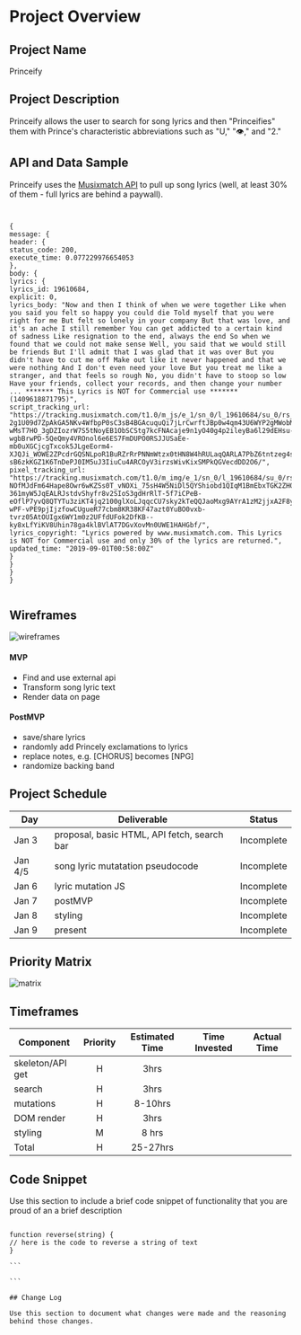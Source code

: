 # Project Overview

## Project Name

Princeify

## Project Description

Princeify allows the user to search for song lyrics and then "Princeifies" them with Prince's characteristic abbreviations such as "U," "👁️," and "2."

## API and Data Sample

Princeify uses the [Musixmatch API](https://developer.musixmatch.com/) to pull up song lyrics (well, at least 30% of them - full lyrics are behind a paywall).

```


{
message: {
header: {
status_code: 200,
execute_time: 0.077229976654053
},
body: {
lyrics: {
lyrics_id: 19610684,
explicit: 0,
lyrics_body: "Now and then I think of when we were together Like when you said you felt so happy you could die Told myself that you were right for me But felt so lonely in your company But that was love, and it's an ache I still remember You can get addicted to a certain kind of sadness Like resignation to the end, always the end So when we found that we could not make sense Well, you said that we would still be friends But I'll admit that I was glad that it was over But you didn't have to cut me off Make out like it never happened and that we were nothing And I don't even need your love But you treat me like a stranger, and that feels so rough No, you didn't have to stoop so low Have your friends, collect your records, and then change your number ... ******* This Lyrics is NOT for Commercial use ******* (1409618871795)",
script_tracking_url: "https://tracking.musixmatch.com/t1.0/m_js/e_1/sn_0/l_19610684/su_0/rs_0/tr_3vUCAKgtc9fFcHEccdWyaSMU9yu10L0suYXzo9lyyV_XNlSIkneRO3Dsx3CWiLt2V09dcKy3XDLMcgbmz_Yzj9FMYTpaDZuLyMy-2g1U09d7ZpAkGA5NKv4WfbpP0sC3sB4BGAcuquQi7jLrCwrftJBp0w4qm43U6WYP2gMWobMZKYH259gS5iMHIkE7Efg8zkuU7FLSVVh-wMsT7HO_3gDZIozrW7S5tNoyEB1ObSCStg7kcFNAcaje9n1yO40g4p2ileyBa6l29dEHsu-wgbBrwPD-5QeQmy4VROnol6e6ES7FmDUPO0RSJJUSaEe-mb0uXGCjcgTxcok5JLgeEorm4-XJQJi_WOWE2ZPcdrGQSNLpoR1BuRZrRrPNNmWtzx0tHN8W4hRULaqQARLA7PbZ6tntzeg4s-sB6zkKGZ1K6TnDePJ0IM5uJ3IiuCu4ARCOyV3irzsWivKixSMPkQGVecdDD2O6/",
pixel_tracking_url: "https://tracking.musixmatch.com/t1.0/m_img/e_1/sn_0/l_19610684/su_0/rs_0/tr_3vUCAF-NOfMJdFm64Hape8Owr6wKZSs0T_vNOXi_75sH4W5NiDl5QYShiobd1QIqM1BmEbxTGK2ZH0BX9VSHPNbfkBLquXVUZ0h717nBlR_fZKjL23HSJreE2lTikREEdTQqKatik7xMBqDa2XKrq8s_ETFkVLnZjJ7mAhrem736FJ3nEaGmZmODycRxFGTOPDLc-361myW5JqEALRJstdvShyfr8v2SIoS3gdHrRlT-5f7iCPeB-eOflP7yvQ8QTYTu3ziKT4jq2100glXoLJqqcCU7sky2kTeQQJaoMxg9AYrA1zM2jjxA2F8yv1SN9FV1scsdEYUaYU8Kd867lIFKSKz-wPF-vPE9pjIjzfowCUgueR77cbm8KR38KF47azt0YuBO0vxb-tvrz05AtOUIgx6WY1m0z2UFfdUFok2DfKB--ky8xLfYiKV8Uhin78ga4klBVlAT7DGvXovMn0UWE1HAHGbf/",
lyrics_copyright: "Lyrics powered by www.musixmatch.com. This Lyrics is NOT for Commercial use and only 30% of the lyrics are returned.",
updated_time: "2019-09-01T00:58:00Z"
}
}
}
}

```

```

```

## Wireframes

![wireframes](https://i.imgur.com/ZdmmsUY.jpg "before and after search")

#### MVP

- Find and use external api
- Transform song lyric text
- Render data on page

#### PostMVP

- save/share lyrics
- randomly add Princely exclamations to lyrics
- replace notes, e.g. [CHORUS] becomes [NPG]
- randomize backing band

## Project Schedule

| Day     | Deliverable                                 | Status     |
| ------- | ------------------------------------------- | ---------- |
| Jan 3   | proposal, basic HTML, API fetch, search bar | Incomplete |
| Jan 4/5 | song lyric mutatation pseudocode            | Incomplete |
| Jan 6   | lyric mutation JS                           | Incomplete |
| Jan 7   | postMVP                                     | Incomplete |
| Jan 8   | styling                                     | Incomplete |
| Jan 9   | present                                     | Incomplete |

## Priority Matrix

![matrix](https://i.imgur.com/Vor475U.jpg "priority matrix")

## Timeframes

| Component        | Priority | Estimated Time | Time Invested | Actual Time |
| ---------------- | :------: | :------------: | :-----------: | :---------: |
| skeleton/API get |    H     |      3hrs      |               |             |
| search           |    H     |      3hrs      |               |             |
| mutations        |    H     |    8-10hrs     |               |             |
| DOM render       |    H     |      3hrs      |               |             |
| styling          |    M     |     8 hrs      |               |             |
| Total            |    H     |    25-27hrs    |               |             |

## Code Snippet

Use this section to include a brief code snippet of functionality that you are proud of an a brief description

````

function reverse(string) {
// here is the code to reverse a string of text
}

```

```

## Change Log

Use this section to document what changes were made and the reasoning behind those changes.
````
